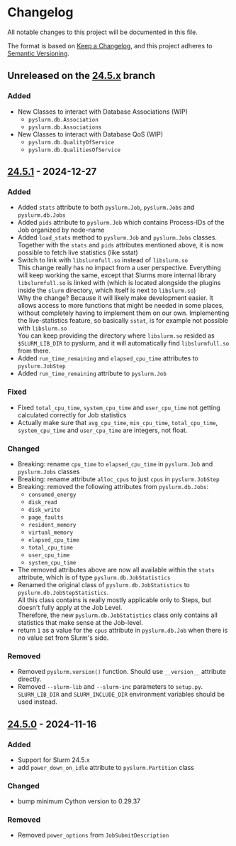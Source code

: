 # Changelog

All notable changes to this project will be documented in this file.

The format is based on [Keep a Changelog](https://keepachangelog.com/en/1.1.0/),
and this project adheres to [Semantic Versioning](https://semver.org/spec/v2.0.0.html).

## Unreleased on the [24.5.x](https://github.com/PySlurm/pyslurm/tree/24.5.x) branch

### Added

- New Classes to interact with Database Associations (WIP)
    - `pyslurm.db.Association`
    - `pyslurm.db.Associations`
- New Classes to interact with Database QoS (WIP)
    - `pyslurm.db.QualityOfService`
    - `pyslurm.db.QualitiesOfService`

## [24.5.1](https://github.com/PySlurm/pyslurm/releases/tag/v24.5.1) - 2024-12-27

### Added

- Added `stats` attribute to both `pyslurm.Job`, `pyslurm.Jobs` and
  `pyslurm.db.Jobs`
- Added `pids` attribute to `pyslurm.Job` which contains Process-IDs of the Job
  organized by node-name
- Added `load_stats` method to `pyslurm.Job` and `pyslurm.Jobs` classes.
  Together with the `stats` and `pids` attributes mentioned above, it is now
  possible to fetch live statistics (like sstat)
- Switch to link with `libslurmfull.so` instead of `libslurm.so`<br>
  This change really has no impact from a user perspective. Everything will
  keep working the same, except that Slurms more internal library
  `libslurmfull.so` is linked with (which is located alongside the plugins
  inside the `slurm` directory, which itself is next to `libslurm.so`)<br>
  Why the change? Because it will likely make development easier. It allows
  access to more functions that might be needed in some places, without
  completely having to implement them on our own. Implementing the
  live-statistics feature, so basically `sstat`, is for example not possible
  with `libslurm.so` <br>
  You can keep providing the directory where `libslurm.so` resided as
  `$SLURM_LIB_DIR` to pyslurm, and it will automatically find `libslurmfull.so`
  from there.
- Added `run_time_remaining` and `elapsed_cpu_time` attributes to `pyslurm.JobStep`
- Added `run_time_remaining` attribute to `pyslurm.Job`

### Fixed

- Fixed `total_cpu_time`, `system_cpu_time` and `user_cpu_time` not getting
  calculated correctly for Job statistics
- Actually make sure that `avg_cpu_time`, `min_cpu_time`, `total_cpu_time`,
  `system_cpu_time` and `user_cpu_time` are integers, not float.

### Changed

- Breaking: rename `cpu_time` to `elapsed_cpu_time` in `pyslurm.Job` and
  `pyslurm.Jobs` classes
- Breaking: rename attribute `alloc_cpus` to just `cpus` in `pyslurm.JobStep`
- Breaking: removed the following attributes from `pyslurm.db.Jobs`:<br>
    * `consumed_energy`
    * `disk_read`
    * `disk_write`
    * `page_faults`
    * `resident_memory`
    * `virtual_memory`
    * `elapsed_cpu_time`
    * `total_cpu_time`
    * `user_cpu_time`
    * `system_cpu_time`
- The removed attributes above are now all available within the `stats`
  attribute, which is of type `pyslurm.db.JobStatistics`
- Renamed the original class of `pyslurm.db.JobStatistics` to
  `pyslurm.db.JobStepStatistics`.<br>
  All this class contains is really mostly applicable only to Steps, but
  doesn't fully apply at the Job Level.<br>
  Therefore, the new `pyslurm.db.JobStatistics` class only contains all
  statistics that make sense at the Job-level.
- return `1` as a value for the `cpus` attribute in `pyslurm.db.Job` when there
  is no value set from Slurm's side.

### Removed

- Removed `pyslurm.version()` function. Should use `__version__` attribute directly.
- Removed `--slurm-lib` and `--slurm-inc` parameters to `setup.py`.<br>
  `SLURM_LIB_DIR` and `SLURM_INCLUDE_DIR` environment variables should be used instead.

## [24.5.0](https://github.com/PySlurm/pyslurm/releases/tag/v24.5.0) - 2024-11-16

### Added

- Support for Slurm 24.5.x
- add `power_down_on_idle` attribute to `pyslurm.Partition` class

### Changed

- bump minimum Cython version to 0.29.37

### Removed

- Removed `power_options` from `JobSubmitDescription`
